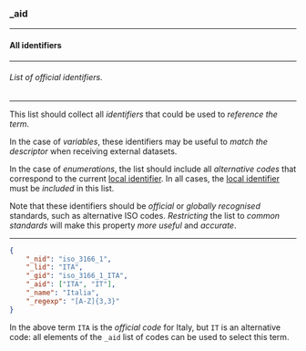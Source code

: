 ### _aid



------
#### All identifiers



------
###### List of official identifiers.



------
This list should collect all *identifiers* that could be used to *reference the term*.

In the case of *variables*, these identifiers may be useful to *match the descriptor* when receiving external datasets.

In the case of *enumerations*, the list should include all *alternative codes* that correspond to the current [local identifier](_lid.md). In all cases, the [local identifier](_lid.md) must be *included* in this list.

Note that these identifiers should be *official* or *globally recognised* standards, such as alternative ISO codes. *Restricting* the list to *common standards* will make this property *more useful* and *accurate*.



------
```json
{
	"_nid": "iso_3166_1",
	"_lid": "ITA",
	"_gid": "iso_3166_1_ITA",
	"_aid": ["ITA", "IT"],
	"_name": "Italia",
	"_regexp": "[A-Z]{3,3}"
}
```

In the above term `ITA` is the *official code* for Italy, but `IT` is an alternative code: all elements of the `_aid` list of codes can be used to select this term.
